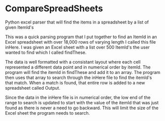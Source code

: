 # CompareSpreadSheets
Python excel parser that will find the items in a spreadsheet by a list of given ItemId's

This was a quick parsing program that I put together to find an ItemId in an Excel spreadsheet with over 18,000 rows of varying length I called this file inHere.  I was given an Excel sheet with a list over 500 ItemId's the user wanted to find which I called 
findThese. 

The data is well formatted with a consistant layout where each cell represented a different data point and in numerical order by itemId.  The program will find the itemId in findThese and add it to an array.  The program then uses that array to search through the inHere file to find the itemId's that match.  When a match is found, that entire row is added to a new spreadsheet called Output.  

Since the data in the inHere file is in numerical order, the low end of the range to search is updated to start with the value of the itemId that was just found as there is never a need to go backward.  This will limit the size of the Excel sheet the program needs to search.

